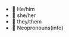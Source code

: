 - 👋 He/him
- 👀 she/her
- 🌱 they/them
- 💞️ Neopronouns(info)

<!---
Royaliscool/Royaliscool is a ✨ special ✨ repository because its `README.md` (this file) appears on your GitHub profile.
You can click the Preview link to take a look at your changes.
--->
